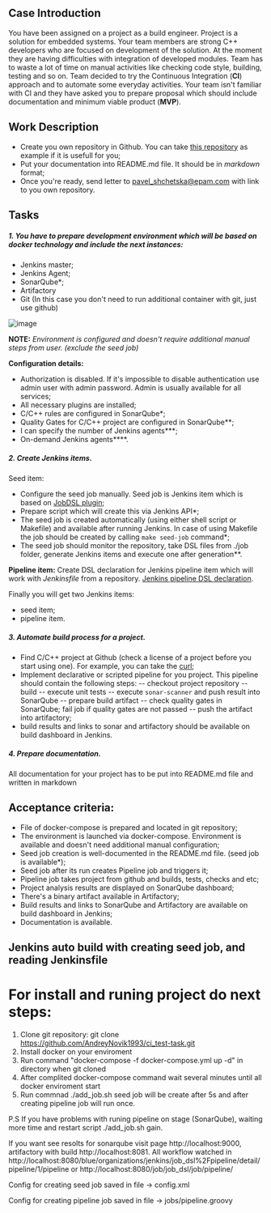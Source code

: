 Case Introduction
-
You have been assigned on a project as a build engineer. Project is a solution for embedded systems. Your team members are strong C++ developers who are focused on development of the solution. At the moment they are having difficulties with integration of developed modules. Team has to waste a lot of time on manual activities like checking code style, building, testing and so on.
Team decided to try the Continuous Integration (**CI**) approach and to automate some everyday activities. Your team isn't familiar with CI and they have asked you to prepare proposal which should include documentation and minimum viable product (**MVP**).

Work Description
- 
- Create you own repository in Github. You can take [this repository](https://git.epam.com/pavel_shchetska/ci-mvp) as example if it is usefull for you; 
- Put your documentation into README.md file. It should be in *markdown* format;
- Once you're ready, send letter to pavel_shchetska@epam.com with link to you own repository. 

## Tasks
##### 1. You have to prepare development environment which will be based on docker technology and include the next instances:
- Jenkins master;
- Jenkins Agent;
- SonarQube\*;
- Artifactory
- Git (In this case you don't need to run additional container with git, just use github)

![image](/scheme.jpg)

**NOTE:**
_Environment is configured and doesn't require additional manual steps from user. (exclude the seed job)_

**Configuration details:**
- Authorization is disabled. If it's impossible to disable authentication use admin user with admin password. Admin is usually available for all services;
- All necessary plugins are installed;
- С/С++ rules are configured in SonarQube\*;
- Quality Gates for C/C++ project are configured in SonarQube\**;
- I can specify the number of Jenkins agents\***;
- On-demand Jenkins agents\****.

##### 2. Create Jenkins items.
Seed item:
- Configure the seed job manually. Seed job is Jenkins item which is based on [JobDSL plugin](https://github.com/jenkinsci/job-dsl-plugin);
- Prepare script which will create this via Jenkins API\*;
- The seed job is created automatically (using either shell script or Makefile) and available after running Jenkins. In case of using Makefile the job should be created by calling `make seed-job` command\*;
- The seed job should monitor the repository, take DSL files from ./job folder, generate Jenkins items and execute one after generation\**.

**Pipeline item:**
Create DSL declaration for Jenkins pipeline item which will work with _Jenkinsfile_ from a repository. [Jenkins pipeline DSL declaration](https://jenkinsci.github.io/job-dsl-plugin/#method/javaposse.jobdsl.dsl.DslFactory.pipelineJob).

Finally you will get two Jenkins items:
- seed item;
- pipeline item.


##### 3. Automate build process for a project.
- Find C/C++ project at Github (check a license of a project before you start using one). For example, you can take the [curl](https://github.com/curl/curl);
- Implement declarative or scripted pipeline for you project. This pipeline should contain the following steps:
-- checkout project repository
-- build
-- execute unit tests
-- execute `sonar-scanner` and push result into SonarQube
-- prepare build artifact
-- check quality gates in SonarQube; fail job if quality gates are not passed
-- push the artifact into artifactory;
- build results and links to sonar and artifactory should be available on build dashboard in Jenkins.

##### 4. Prepare documentation.
All documentation for your project has to be put into README.md file and written in markdown 

## Acceptance criteria:
- File of docker-compose is prepared and located in git repository;
- The environment is launched via docker-compose. Environment is available and doesn't need additional manual configuration;
- Seed job creation is well-documented in the README.md file. (seed job is available\*);
- Seed job after its run creates Pipeline job and triggers it;
- Pipeline job takes project from github and builds, tests, checks and etc;
- Project analysis results are displayed on SonarQube dashboard;
- There's a binary artifact available in Artifactory;
- Build results and links to SonarQube and Artifactory are available on build dashboard in Jenkins;
- Documentation is available.



## Jenkins auto build with creating seed job, and reading Jenkinsfile

# For install and runing project do next steps: 
1. Clone git repository: git clone https://github.com/AndreyNovik1993/ci_test-task.git
2. Install docker on your enviroment
3. Run command "docker-compose -f docker-compose.yml up -d"  in directory when git cloned
4. After complited docker-compose command wait several minutes until all docker enviroment start 
5. Run commnad ./add_job.sh seed job will be create after 5s and after creating pipeline job will run once.

P.S If you have problems with runing pipeline on stage (SonarQube), waiting more time and restart script ./add_job.sh gain. 

If you want see resolts for sonarqube visit page http://localhost:9000, artifactory with build http://localhost:8081. 
All workflow watched in http://localhost:8080/blue/organizations/jenkins/job_dsl%2Fpipeline/detail/pipeline/1/pipeline or http://localhost:8080/job/job_dsl/job/pipeline/


Config for creating seed job saved in file -> config.xml 

Config for creating pipeline job saved in file -> jobs/pipeline.groovy
